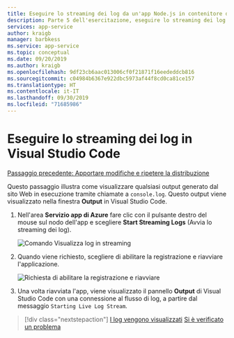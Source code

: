 ```yaml
---
title: Eseguire lo streaming dei log da un'app Node.js in contenitore da Visual Studio Code
description: Parte 5 dell'esercitazione, eseguire lo streaming dei log in Visual Studio Code
services: app-service
author: kraigb
manager: barbkess
ms.service: app-service
ms.topic: conceptual
ms.date: 09/20/2019
ms.author: kraigb
ms.openlocfilehash: 9df23cb6aac013006cf0f21871f16eededdcb816
ms.sourcegitcommit: c04984b6367e922dbc5973af44f8cd0ca81ce157
ms.translationtype: HT
ms.contentlocale: it-IT
ms.lasthandoff: 09/30/2019
ms.locfileid: "71685986"
---
```

# <a name="stream-logs-into-visual-studio-code"></a>Eseguire lo streaming dei log in Visual Studio Code

[Passaggio precedente: Apportare modifiche e ripetere la distribuzione](tutorial-vscode-docker-node-05.md)

Questo passaggio illustra come visualizzare qualsiasi output generato dal sito Web in esecuzione tramite chiamate a `console.log`. Questo output viene visualizzato nella finestra **Output** in Visual Studio Code.

1. Nell'area **Servizio app di Azure** fare clic con il pulsante destro del mouse sul nodo dell'app e scegliere **Start Streaming Logs** (Avvia lo streaming dei log).

    ![Comando Visualizza log in streaming](media/deploy-containers/stream-logs-command.png)

1. Quando viene richiesto, scegliere di abilitare la registrazione e riavviare l'applicazione.

    ![Richiesta di abilitare la registrazione e riavviare](media/deploy-azure/enable-restart.png)

1. Una volta riavviata l'app, viene visualizzato il pannello **Output** di Visual Studio Code con una connessione al flusso di log, a partire dal messaggio `Starting Live Log Stream`.

> [!div class="nextstepaction"]
> [I log vengono visualizzati](tutorial-vscode-docker-node-07.md) [Si è verificato un problema](https://www.research.net/r/PWZWZ52?tutorial=node-deployment-docker-extension&step=tailing-logs)
